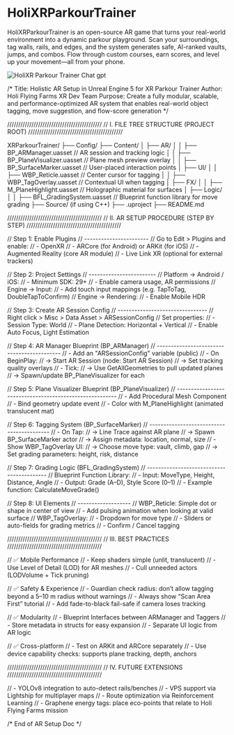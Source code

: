 # HoliXRParkourTrainer
HoliXRParkourTrainer is an open-source AR game that turns your real-world environment into a dynamic parkour playground. Scan your surroundings, tag walls, rails, and edges, and the system generates safe, AI-ranked vaults, jumps, and combos. Flow through custom courses, earn scores, and level up your movement—all from your phone.

![HoliXR Parkour Trainer](assets/holibanner.png)
Chat gpt 

/*
Title: Holistic AR Setup in Unreal Engine 5 for XR Parkour Trainer
Author: Holi Flying Farms XR Dev Team
Purpose: Create a fully modular, scalable, and performance-optimized AR system that enables real-world object tagging, move suggestion, and flow-score generation
*/

///////////////////////////////////////////
// I. FILE TREE STRUCTURE (PROJECT ROOT)
///////////////////////////////////////////

XRParkourTrainer/
├── Config/
├── Content/
│   ├── AR/
│   │   ├── BP_ARManager.uasset             // AR session and tracking logic
│   │   ├── BP_PlaneVisualizer.uasset       // Plane mesh preview overlay
│   │   ├── BP_SurfaceMarker.uasset         // User-placed interaction points
│   ├── UI/
│   │   ├── WBP_Reticle.uasset              // Center cursor for tagging
│   │   ├── WBP_TagOverlay.uasset           // Contextual UI when tagging
│   ├── FX/
│   │   ├── M_PlaneHighlight.uasset         // Holographic material for surfaces
│   ├── Logic/
│   │   ├── BFL_GradingSystem.uasset        // Blueprint function library for move grading
├── Source/ (if using C++)
├── .uproject
├── README.md

///////////////////////////////////////////
// II. AR SETUP PROCEDURE (STEP BY STEP)
///////////////////////////////////////////

// Step 1: Enable Plugins
// -----------------------
// Go to Edit > Plugins and enable:
// - OpenXR
// - ARCore (for Android) or ARKit (for iOS)
// - Augmented Reality (core AR module)
// - Live Link XR (optional for external trackers)

// Step 2: Project Settings
// ------------------------
// Platform → Android / iOS:
// - Minimum SDK: 29+
// - Enable camera usage, AR permissions
// Engine → Input:
// - Add touch input mappings (e.g. TapToTag, DoubleTapToConfirm)
// Engine → Rendering:
// - Enable Mobile HDR

// Step 3: Create AR Session Config
// --------------------------------
// Right click > Misc > Data Asset > ARSessionConfig
// Set properties:
// - Session Type: World
// - Plane Detection: Horizontal + Vertical
// - Enable Auto Focus, Light Estimation

// Step 4: AR Manager Blueprint (BP_ARManager)
// -------------------------------------------
// - Add an "ARSessionConfig" variable (public)
// - On BeginPlay:
//     → Start AR Session (node: Start AR Session)
//     → Set tracking quality overlays
// - Tick:
//     → Use GetAllGeometries to pull updated planes
//     → Spawn/update BP_PlaneVisualizer for each

// Step 5: Plane Visualizer Blueprint (BP_PlaneVisualizer)
// --------------------------------------------------------
// - Add Procedural Mesh Component
// - Bind geometry update event
// - Color with M_PlaneHighlight (animated translucent mat)

// Step 6: Tagging System (BP_SurfaceMarker)
// ------------------------------------------
// - On Tap:
//     → Line Trace against AR plane
//     → Spawn BP_SurfaceMarker actor
//     → Assign metadata: location, normal, size
// - Show WBP_TagOverlay UI:
//     → Choose move type: vault, climb, gap
//     → Set grading parameters: height, risk, distance

// Step 7: Grading Logic (BFL_GradingSystem)
// ------------------------------------------
// Blueprint Function Library:
// - Input: MoveType, Height, Distance, Angle
// - Output: Grade (A–D), Style Score (0–1)
// - Example function: CalculateMoveGrade()

// Step 8: UI Elements
// -------------------
// WBP_Reticle: Simple dot or shape in center of view
// - Add pulsing animation when looking at valid surface
// WBP_TagOverlay:
// - Dropdown for move type
// - Sliders or auto-fields for grading metrics
// - Confirm / Cancel tagging

///////////////////////////////////////////
// III. BEST PRACTICES
///////////////////////////////////////////

// ✅ Mobile Performance
// - Keep shaders simple (unlit, translucent)
// - Use Level of Detail (LOD) for AR meshes
// - Cull unneeded actors (LODVolume + Tick pruning)

// ✅ Safety & Experience
// - Guardian check radius: don’t allow tagging beyond a 5–10 m radius without warnings
// - Always show “Scan Area First” tutorial
// - Add fade-to-black fail-safe if camera loses tracking

// ✅ Modularity
// - Blueprint Interfaces between ARManager and Taggers
// - Store metadata in structs for easy expansion
// - Separate UI logic from AR logic

// ✅ Cross-platform
// - Test on ARKit and ARCore separately
// - Use device capability checks: supports plane tracking, depth, anchors

///////////////////////////////////////////
// IV. FUTURE EXTENSIONS
///////////////////////////////////////////

// - YOLOv8 integration to auto-detect rails/benches
// - VPS support via Lightship for multiplayer maps
// - Route optimization via Reinforcement Learning
// - Graphene energy tags: place eco-points that relate to Holi Flying Farms mission

/* End of AR Setup Doc */
